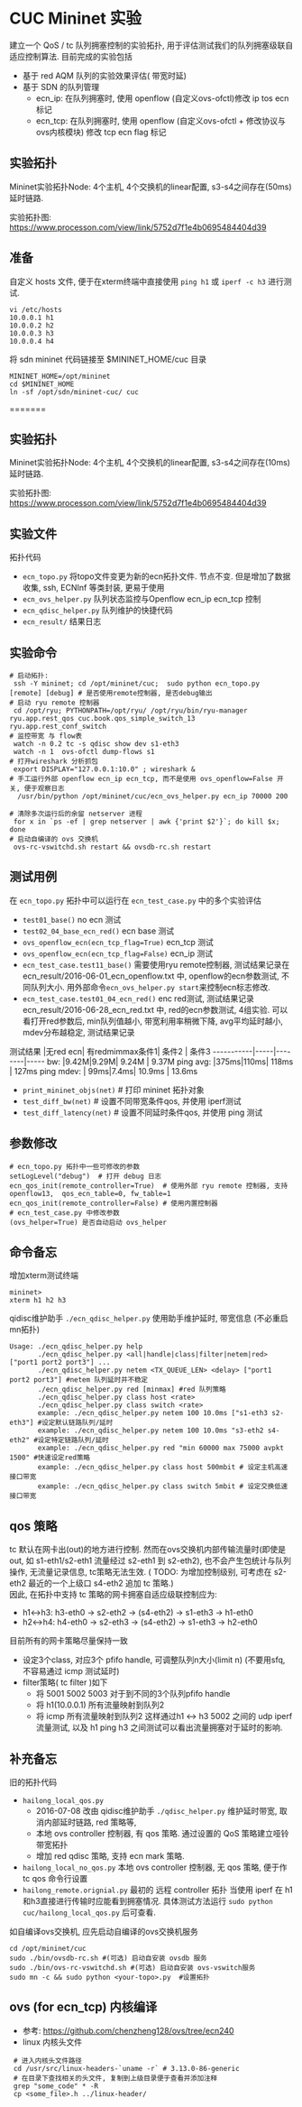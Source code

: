 # CUC Mininet 实验

建立一个 QoS / tc 队列拥塞控制的实验拓扑, 用于评估测试我们的队列拥塞级联自适应控制算法. 目前完成的实验包括
- 基于 red AQM 队列的实验效果评估( 带宽时延)
- 基于 SDN 的队列管理
  + ecn_ip: 在队列拥塞时, 使用 openflow (自定义ovs-ofctl)修改 ip tos ecn 标记
  + ecn_tcp: 在队列拥塞时, 使用 openflow (自定义ovs-ofctl + 修改协议与ovs内核模块) 修改 tcp ecn flag 标记

## 实验拓扑

Mininet实验拓扑Node: 4个主机, 4个交换机的linear配置, s3-s4之间存在(50ms)延时链路.

实验拓扑图: https://www.processon.com/view/link/5752d7f1e4b0695484404d39

## 准备

自定义 hosts 文件, 便于在xterm终端中直接使用 `ping h1` 或 `iperf -c h3` 进行测试.
```
vi /etc/hosts
10.0.0.1 h1
10.0.0.2 h2
10.0.0.3 h3
10.0.0.4 h4
```

将 sdn mininet 代码链接至 $MININET_HOME/cuc 目录
```
MININET_HOME=/opt/mininet
cd $MININET_HOME
ln -sf /opt/sdn/mininet-cuc/ cuc
```


=======
## 实验拓扑
Mininet实验拓扑Node: 4个主机, 4个交换机的linear配置, s3-s4之间存在(10ms)延时链路.

实验拓扑图: https://www.processon.com/view/link/5752d7f1e4b0695484404d39


## 实验文件

拓扑代码
- `ecn_topo.py` 将topo文件变更为新的ecn拓扑文件. 节点不变. 但是增加了数据收集, ssh, ECNInf 等类封装, 更易于使用
- `ecn_ovs_helper.py`   队列状态监控与Openflow ecn_ip ecn_tcp 控制
- `ecn_qdisc_helper.py` 队列维护的快捷代码
- `ecn_result/` 结果日志

## 实验命令
```
# 启动拓扑:
 ssh -Y mininet; cd /opt/mininet/cuc;  sudo python ecn_topo.py [remote] [debug] # 是否使用remote控制器, 是否debug输出
# 启动 ryu remote 控制器
 cd /opt/ryu; PYTHONPATH=/opt/ryu/ /opt/ryu/bin/ryu-manager ryu.app.rest_qos cuc.book.qos_simple_switch_13 ryu.app.rest_conf_switch
# 监控带宽 与 flow表
 watch -n 0.2 tc -s qdisc show dev s1-eth3
 watch -n 1  ovs-ofctl dump-flows s1
# 打开wireshark 分析抓包  
 export DISPLAY="127.0.0.1:10.0" ; wireshark &
# 手工运行外部 openflow ecn_ip ecn_tcp, 而不是使用 ovs_openflow=False 开关, 便于观察日志
  /usr/bin/python /opt/mininet/cuc/ecn_ovs_helper.py ecn_ip 70000 200

# 清除多次运行后的余留 netserver 进程
 for x in `ps -ef | grep netserver | awk {'print $2'}`; do kill $x; done
# 启动自编译的 ovs 交换机
 ovs-rc-vswitchd.sh restart && ovsdb-rc.sh restart
```

## 测试用例
在 `ecn_topo.py` 拓扑中可以运行在 `ecn_test_case.py` 中的多个实验评估

* `test01_base()` no ecn 测试
* `test02_04_base_ecn_red()` ecn base 测试
* `ovs_openflow_ecn(ecn_tcp_flag=True)` ecn_tcp 测试
* `ovs_openflow_ecn(ecn_tcp_flag=False)` ecn_ip 测试
* `ecn_test_case.test11_base()` 需要使用ryu remote控制器, 测试结果记录在ecn_result/2016-06-01_ecn_openflow.txt 中, openflow的ecn参数测试, 不同队列大小. 用外部命令`ecn_ovs_helper.py start`来控制ecn标志修改.
* `ecn_test_case.test01_04_ecn_red()` enc red测试,  测试结果记录 ecn_result/2016-06-28_ecn_red.txt 中, red的ecn参数测试, 4组实验. 可以看打开red参数后, min队列值越小, 带宽利用率稍微下降, avg平均延时越小, mdev分布越稳定, 测试结果记录

测试结果    |无red ecn| 有redmimmax条件1| 条件2  | 条件3
-----------|-----|--------|-----
bw:        |9.42M|9.29M| 9.24M  | 9.37M
ping avg:  |375ms|110ms| 118ms  | 127ms
ping mdev: | 99ms|7.4ms| 10.9ms | 13.6ms

* `print_mininet_objs(net)`  # 打印 mininet 拓扑对象
* `test_diff_bw(net)`        # 设置不同带宽条件qos, 并使用 iperf测试
* `test_diff_latency(net)`   # 设置不同延时条件qos, 并使用 ping 测试



## 参数修改

```
# ecn_topo.py 拓扑中一些可修改的参数
setLogLevel("debug")  # 打开 debug 日志
ecn_qos_init(remote_controller=True)  # 使用外部 ryu remote 控制器, 支持openflow13,  qos_ecn_table=0, fw_table=1
ecn_qos_init(remote_controller=False) # 使用内置控制器
# ecn_test_case.py 中修改参数
(ovs_helper=True) 是否自动启动 ovs_helper
```


## 命令备忘

增加xterm测试终端
```
mininet>
xterm h1 h2 h3
```

qidisc维护助手 `./ecn_qdisc_helper.py` 使用助手维护延时, 带宽信息 (不必重启mn拓扑)
```
Usage: ./ecn_qdisc_helper.py help
       ./ecn_qdisc_helper.py <all|handle|class|filter|netem|red> ["port1 port2 port3"] ...
       ./ecn_qdisc_helper.py netem <TX_QUEUE_LEN> <delay> ["port1 port2 port3"] #netem 队列延时并不稳定
       ./ecn_qdisc_helper.py red [minmax] #red 队列策略
       ./ecn_qdisc_helper.py class host <rate>
       ./ecn_qdisc_helper.py class switch <rate>
       example: ./ecn_qdisc_helper.py netem 100 10.0ms ["s1-eth3 s2-eth3"] #设定默认链路队列/延时
       example: ./ecn_qdisc_helper.py netem 100 10.0ms "s3-eth2 s4-eth2" #设定特定链路队列/延时
       example: ./ecn_qdisc_helper.py red "min 60000 max 75000 avpkt 1500" #快速设定red策略
       example: ./ecn_qdisc_helper.py class host 500mbit # 设定主机高速接口带宽
       example: ./ecn_qdisc_helper.py class switch 5mbit # 设定交换低速接口带宽
```


## qos 策略
tc 默认在网卡出(out)的地方进行控制. 然而在ovs交换机内部传输流量时(即使是out, 如 s1-eth1/s2-eth1 流量经过 s2-eth1 到 s2-eth2),
也不会产生包统计与队列操作,  无流量记录信息, tc策略无法生效.  ( TODO: 为增加控制级别, 可考虑在 s2-eth2 最近的一个上级口 s4-eth2 追加 tc 策略.)  
因此, 在拓扑中支持 tc 策略的网卡拥塞自适应级联控制应为:  
- h1<->h3: h3-eth0 -> s2-eth2 -> (s4-eth2) -> s1-eth3 -> h1-eth0
- h2<->h4: h4-eth0 -> s2-eth3 -> (s4-eth2) -> s1-eth3 -> h2-eth0

目前所有的网卡策略尽量保持一致
- 设定3个class, 对应3个 pfifo handle, 可调整队列n大小(limit n) (不要用sfq, 不容易通过 icmp 测试延时)
- filter策略( tc filter )如下
    * 将 5001 5002 5003 对于到不同的3个队列pfifo handle
    * 将 h1(10.0.0.1) 所有流量映射到队列2
    * 将 icmp 所有流量映射到队列2
这样通过h1 <-> h3 5002 之间的 udp iperf 流量测试, 以及 h1 ping h3 之间测试可以看出流量拥塞对于延时的影响.


## 补充备忘

旧的拓扑代码
- `hailong_local_qos.py`
     * 2016-07-08 改由 qidisc维护助手 `./qdisc_helper.py` 维护延时带宽, 取消内部延时链路, red 策略等,
     * 本地 ovs controller 控制器, 有 qos 策略.  通过设置的 QoS 策略建立哑铃带宽拓扑
     * 增加 red qdisc 策略, 支持 ecn mark 策略.
- `hailong_local_no_qos.py`  本地 ovs controller 控制器, 无 qos 策略, 便于作 tc qos 命令行设置
- `hailong_remote.orignial.py` 最初的 远程 controller 拓扑
当使用 iperf 在 h1和h3直接进行传输时应能看到拥塞情况. 具体测试方法运行 `sudo python cuc/hailong_local_qos.py` 后可查看.


如自编译ovs交换机, 应先启动自编译的ovs交换机服务
```
cd /opt/mininet/cuc
sudo ./bin/ovsdb-rc.sh #(可选) 启动自安装 ovsdb 服务
sudo ./bin/ovs-rc-vswitchd.sh #(可选) 启动自安装 ovs-vswitch服务
sudo mn -c && sudo python <your-topo>.py  #设置拓扑
```

## ovs (for ecn_tcp) 内核编译

* 参考: https://github.com/chenzheng128/ovs/tree/ecn240
* linux 内核头文件
```
 # 进入内核头文件路径
 cd /usr/src/linux-headers-`uname -r` # 3.13.0-86-generic
 # 在目录下查找相关的头文件, 复制到上级目录便于查看并添加注释
 grep "some_code" * -R
 cp <some_file>.h ../linux-header/

```
